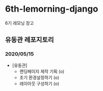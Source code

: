 # 6th-lemorning-django
6기 레모닝 장고

## 유동관 레포지토리

### 2020/05/15
- [유동관]
  - 랜딩페이지 제작 기획 (o)
  - 초기 환경설정하기    (o)
  - 레이아웃 구성하기    (o)
